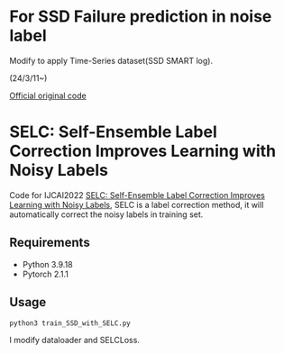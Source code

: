 # For SSD Failure prediction in noise label

Modify to apply Time-Series dataset(SSD SMART log).

(24/3/11~)

[Official original code](https://github.com/MacLLL/SELC)

# SELC: Self-Ensemble Label Correction Improves Learning with Noisy Labels
Code for IJCAI2022 [SELC: Self-Ensemble Label Correction Improves Learning with Noisy Labels](https://www.ijcai.org/proceedings/2022/455), SELC is a label correction method, it will automatically correct the noisy labels in training set. 


## Requirements
- Python 3.9.18
- Pytorch 2.1.1 


## Usage
```run
python3 train_SSD_with_SELC.py
```
I modify dataloader and SELCLoss.
